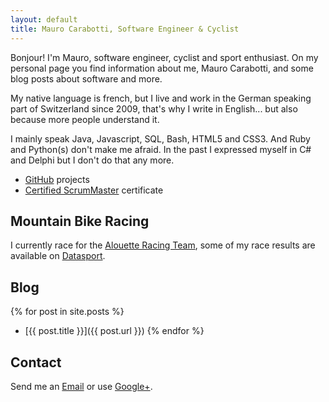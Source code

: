 ```yaml
---
layout: default
title: Mauro Carabotti, Software Engineer & Cyclist
---
```

Bonjour! I'm Mauro, software engineer, cyclist and sport enthusiast. On my personal page you find information about me, Mauro Carabotti, and some blog posts about software and more. 

My native language is french, but I live and work in the German speaking part of Switzerland since 2009, that's why I write in English... but also because more people understand it.

I mainly speak Java, Javascript, SQL, Bash, HTML5 and CSS3. And Ruby and Python(s) don't make me afraid. In the past I expressed myself in C# and Delphi but I don't do that any more.

- [GitHub](https://github.com/zeekox) projects
- [Certified ScrumMaster](http://www.scrumalliance.org/community/profile/mcarabotti) certificate

## Mountain Bike Racing
I currently race for the [Alouette Racing Team](http://www.alouettes.ch/v%C3%A9los-bikes/team-alouettes-ch-1/carabotti-mauro/), some of my race results are available on [Datasport](http://services.datasport.com/myDSinfo.htm?acode=2518US5CL&r=1204.4516290328465).

## Blog
{% for post in site.posts %}
- [{{ post.title }}]({{ post.url }})
{% endfor %}

## Contact

Send me an <a class="courriel" href="mailto:zeekox@[replace%20this%20with%20'g']mail.com?Subject=Hello%20mauro.io">Email</a> or use [Google+](https://plus.google.com/+MauroCarabottiPlus).
